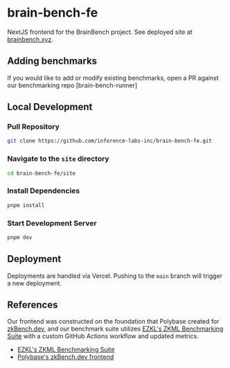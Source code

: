 # brain-bench-fe

NextJS frontend for the BrainBench project. See deployed site at [brainbench.xyz](https://brainbench.xyz).

## Adding benchmarks

If you would like to add or modify existing benchmarks, open a PR against our benchmarking repo [brain-bench-runner]

## Local Development

### Pull Repository

```zsh
git clone https://github.com/inference-labs-inc/brain-bench-fe.git
```

### Navigate to the `site` directory

```zsh
cd brain-bench-fe/site
```

### Install Dependencies

```zsh
pnpm install
```

### Start Development Server

```zsh
pnpm dev
```

## Deployment

Deployments are handled via Vercel. Pushing to the `main` branch will trigger a new deployment.

## References

Our frontend was constructed on the foundation that Polybase created for [zkBench.dev](zkbench.dev), and our benchmark suite utilizes [EZKL's ZKML Benchmarking Suite] with a custom GitHub Actions workflow and updated metrics.

- [EZKL's ZKML Benchmarking Suite]
- [Polybase's zkBench.dev frontend](https://github.com/polybase/zk-benchmarks)

[EZKL's ZKML Benchmarking Suite]: https://github.com/zkonduit/zkml-framework-benchmarks
